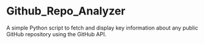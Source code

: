 # Github_Repo_Analyzer
A simple Python script to fetch and display key information about any public GitHub repository using the GitHub API.
